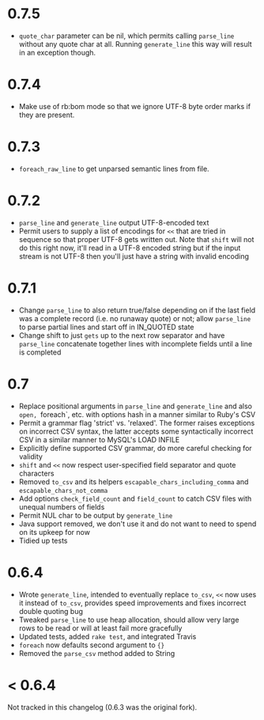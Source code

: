 # 0.7.5
- `quote_char` parameter can be nil, which permits calling `parse_line` without any quote char at all. Running `generate_line` this way will result in an exception though.

# 0.7.4
- Make use of rb:bom mode so that we ignore UTF-8 byte order marks if they are present.

# 0.7.3
- `foreach_raw_line` to get unparsed semantic lines from file.

# 0.7.2

- `parse_line` and `generate_line` output UTF-8-encoded text
- Permit users to supply a list of encodings for `<<` that are tried in sequence so that proper UTF-8 gets written out. Note that `shift` will not do this right now, it'll read in a UTF-8 encoded string but if the input stream is not UTF-8 then you'll just have a string with invalid encoding

# 0.7.1

- Change `parse_line` to also return true/false depending on if the last field was a complete record (i.e. no runaway quote) or not; allow `parse_line` to parse partial lines and start off in IN_QUOTED state
- Change shift to just `gets` up to the next row separator and have `parse_line` concatenate together lines with incomplete fields until a line is completed

# 0.7

- Replace positional arguments in `parse_line` and `generate_line` and also `open, `foreach`, etc. with options hash in a manner similar to Ruby's CSV
- Permit a grammar flag 'strict' vs. 'relaxed'. The former raises exceptions on incorrect CSV syntax, the latter accepts some syntactically incorrect CSV in a similar manner to MySQL's LOAD INFILE
- Explicitly define supported CSV grammar, do more careful checking for validity
- `shift` and `<<` now respect user-specified field separator and quote characters
- Removed `to_csv` and its helpers `escapable_chars_including_comma` and `escapable_chars_not_comma`
- Add options `check_field_count` and `field_count` to catch CSV files with unequal numbers of fields
- Permit NUL char to be output by `generate_line`
- Java support removed, we don't use it and do not want to need to spend on its upkeep for now
- Tidied up tests

# 0.6.4

- Wrote `generate_line`, intended to eventually replace `to_csv`, `<<` now uses it instead of `to_csv`, provides speed improvements and fixes incorrect double quoting bug
- Tweaked `parse_line` to use heap allocation, should allow very large rows to be read or will at least fail more gracefully
- Updated tests, added `rake test`, and integrated Travis
- `foreach` now defaults second argument to `{}`
- Removed the `parse_csv` method added to String

# < 0.6.4

Not tracked in this changelog (0.6.3 was the original fork).
